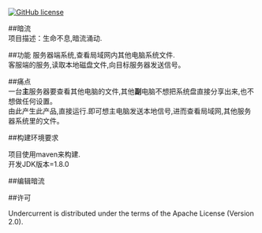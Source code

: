[![GitHub license](https://img.shields.io/badge/license-Apache%20License%202.0-blue.svg?style=flat)](https://www.apache.org/licenses/LICENSE-2.0)

##暗流  
项目描述：生命不息,暗流涌动.  

##功能
服务器端系统,查看局域网内其他电脑系统文件.   
客服端的服务,读取本地磁盘文件,向目标服务器发送信号。   

##痛点   
一台**主**服务器要查看其他电脑的文件,其他**副**电脑不想把系统盘直接分享出来,也不想做任何设置。   
由此产生此产品,直接运行.即可想主电脑发送本地信号,进而查看局域网,其他服务器系统里的文件。

##构建环境要求  

项目使用maven来构建.  
开发JDK版本=1.8.0  

##编辑暗流








##许可

Undercurrent is distributed under the terms of the Apache License (Version 2.0).
